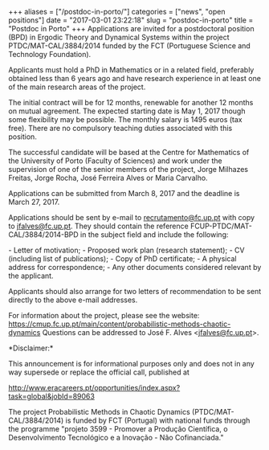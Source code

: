 +++
aliases = ["/postdoc-in-porto/"]
categories = ["news", "open positions"]
date = "2017-03-01 23:22:18"
slug = "postdoc-in-porto"
title = "Postdoc in Porto"
+++
Applications are invited for a postdoctoral position (BPD) in Ergodic
Theory and Dynamical Systems within the project PTDC/MAT-CAL/3884/2014
funded by the FCT (Portuguese Science and Technology Foundation).

Applicants must hold a PhD in Mathematics or in a related field,
preferably obtained less than 6 years ago and have research experience
in at least one of the main research areas of the project.

The initial contract will be for 12 months, renewable for another 12
months on mutual agreement. The expected starting date is <span
class="aBn" tabindex="0" term="goog_1395295815"><span class="aQJ">May
1</span></span>, 2017 though some flexibility may be possible. The
monthly salary is 1495 euros (tax free). There are no compulsory
teaching duties associated with this position.

The successful candidate will be based at the Centre for Mathematics of
the University of Porto (Faculty of Sciences) and work under the
supervision of one of the senior members of the project, Jorge Milhazes
Freitas, Jorge Rocha, José Ferreira Alves or Maria Carvalho.

Applications can be submitted from <span class="aBn" tabindex="0"
term="goog_1395295816"><span class="aQJ">March 8, 2017</span></span> and
the deadline is <span class="aBn" tabindex="0"
term="goog_1395295817"><span class="aQJ">March 27, 2017</span></span>.

Applications should be sent by e-mail to <recrutamento@fc.up.pt> with
copy to <jfalves@fc.up.pt>. They should contain the reference
FCUP-PTDC/MAT-CAL/3884/2014-BPD in the subject field and include the
following:

\- Letter of motivation; - Proposed work plan (research statement); - CV
(including list of publications); - Copy of PhD certificate; - A
physical address for correspondence; - Any other documents considered
relevant by the applicant.

Applicants should also arrange for two letters of recommendation to be
sent directly to the above e-mail addresses.

For information about the project, please see the website:
<https://cmup.fc.up.pt/main/content/probabilistic-methods-chaotic-dynamics>
Questions can be addressed to José F. Alves &lt;<jfalves@fc.up.pt>&gt;.

\*Disclaimer:\*

This announcement is for informational purposes only and does not in any
way supersede or replace the official call, published at

<http://www.eracareers.pt/opportunities/index.aspx?task=global&jobId=89063>

The project Probabilistic Methods in Chaotic Dynamics
(PTDC/MAT-CAL/3884/2014) is funded by FCT (Portugal) with national funds
through the programme "projeto 3599 - Promover a Produção Científica, o
Desenvolvimento Tecnológico e a Inovação - Não Cofinanciada."

 
